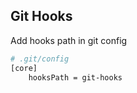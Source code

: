 ## Git Hooks
  Add hooks path in git config
```bash
# .git/config
[core]
	hooksPath = git-hooks
```
